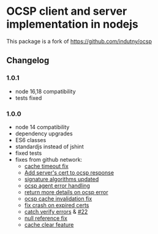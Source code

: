 # OCSP client and server implementation in nodejs

This package is a fork of https://github.com/indutny/ocsp

## Changelog
### 1.0.1
- node 16,18 compatibility
- tests fixed

### 1.0.0
- node 14 compatibility
- dependency upgrades
- ES6 classes
- standardjs instead of jshint
- fixed tests
- fixes from github network:
  - [cache timeout fix](https://github.com/JoneXie1986/ocsp/commit/63b25b4e194d2ae162b02257a8d255728ee6560f)
  - [Add server's cert to ocsp response](https://github.com/enumatech/ocsp/commit/b2d428f1a2e4108ec7922f366ef7a80e0c4b4957)
  - [signature algorithms updated](https://github.com/spoopy-link/ocsp/commit/945fbafaa3f7a2bde80e6bc6f02eb7943e094396)
  - [ocsp agent error handling](https://github.com/Mustek/ocsp/commit/d9c3f63f55723cb25f16754d328791b27f1e89a8)
  - [return more details on ocsp error](https://github.com/lukeadickinson/ocsp/commit/8a52f42a66a6df81fa4b45d70a3dfdb99438acf5)
  - [ocsp cache invalidation fix](https://github.com/ad737079/ocsp/commit/811068724f9bf155d61efd6aced0a55c1ccb9168)
  - [fix crash on expired certs](https://github.com/indutny/ocsp/pull/37)
  - [catch verify errors](https://github.com/indutny/ocsp/pull/36/files) & [#22](https://github.com/indutny/ocsp/pull/22)
  - [null reference fix](https://github.com/KSR-Yasuda/ocsp/commit/317dc96ac9056b50a04dba606a1b5a8d910dbb17)
  - [cache clear feature](https://github.com/spurreiter/ocsp/commit/6a2f012a11d2fd7a515c16a80bc12e628cc29853)
